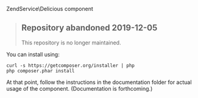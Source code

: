 ZendService\Delicious component

> ## Repository abandoned 2019-12-05
>
> This repository is no longer maintained.

You can install using:

```
curl -s https://getcomposer.org/installer | php
php composer.phar install
```

At that point, follow the instructions in the documentation folder for actual
usage of the component. (Documentation is forthcoming.)